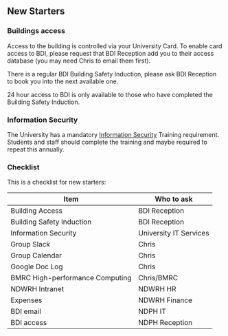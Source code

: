 
## New Starters

### Buildings access

Access to the building is controlled via your University Card. To enable card access to BDI, please request that BDI Reception add you to their access database (you may need Chris to email them first). 

There is a regular BDI Building Safety Induction, please ask BDI Reception to book you into the next available one.

24 hour access to BDI is only available to those who have completed the Building Safety Induction.

### Information Security

The University has a mandatory [Information Security](https://www.infosec.ox.ac.uk/training-and-awareness) Training requirement. Students and staff should complete the training and maybe required to repeat this annually.

### Checklist

This is a checklist for new starters:

|Item|Who to ask|
|----|----------|
|Building Access|BDI Reception|
|Building Safety Induction|BDI Reception|
|Information Security|University IT Services|
|Group Slack|Chris|
|Group Calendar|Chris|
|Google Doc Log|Chris|
|BMRC High-performance Computing|Chris/BMRC|
|NDWRH Intranet|NDWRH HR|
|Expenses|NDWRH Finance|
|BDI email|NDPH IT|
|BDI access|NDPH Reception|